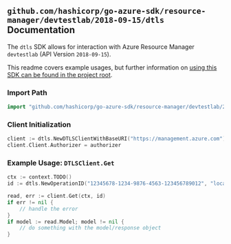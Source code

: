 
## `github.com/hashicorp/go-azure-sdk/resource-manager/devtestlab/2018-09-15/dtls` Documentation

The `dtls` SDK allows for interaction with Azure Resource Manager `devtestlab` (API Version `2018-09-15`).

This readme covers example usages, but further information on [using this SDK can be found in the project root](https://github.com/hashicorp/go-azure-sdk/tree/main/docs).

### Import Path

```go
import "github.com/hashicorp/go-azure-sdk/resource-manager/devtestlab/2018-09-15/dtls"
```


### Client Initialization

```go
client := dtls.NewDTLSClientWithBaseURI("https://management.azure.com")
client.Client.Authorizer = authorizer
```


### Example Usage: `DTLSClient.Get`

```go
ctx := context.TODO()
id := dtls.NewOperationID("12345678-1234-9876-4563-123456789012", "locationName", "operationName")

read, err := client.Get(ctx, id)
if err != nil {
	// handle the error
}
if model := read.Model; model != nil {
	// do something with the model/response object
}
```
